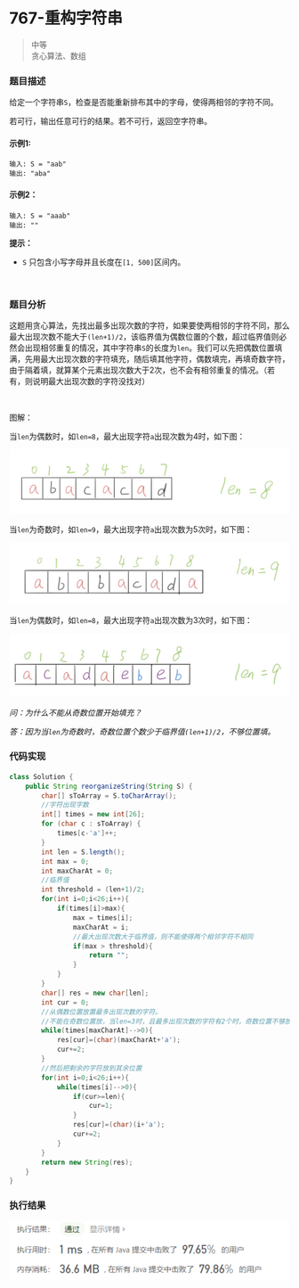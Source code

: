 # 767-重构字符串

> 中等  
> 贪心算法、数组

### 题目描述

给定一个字符串`S`，检查是否能重新排布其中的字母，使得两相邻的字符不同。

若可行，输出任意可行的结果。若不可行，返回空字符串。

#### 示例1:

```
输入: S = "aab"
输出: "aba"
```

#### 示例2：

```
输入: S = "aaab"
输出: ""
```

**提示：**

- `S` 只包含小写字母并且长度在`[1, 500]`区间内。

</br>

### 题目分析

这题用贪心算法，先找出最多出现次数的字符，如果要使两相邻的字符不同，那么最大出现次数不能大于`(len+1)/2`，该临界值为偶数位置的个数，超过临界值则必然会出现相邻重复的情况，其中字符串`S`的长度为`len`。我们可以先把偶数位置填满，先用最大出现次数的字符填充，随后填其他字符，偶数填完，再填奇数字符，由于隔着填，就算某个元素出现次数大于2次，也不会有相邻重复的情况。（若有，则说明最大出现次数的字符没找对）

</br>

图解：

当`len`为偶数时，如`len=8`，最大出现字符`a`出现次数为4时，如下图：

![pic](https://github.com/hinkleung/leetcode/blob/main/problems/767-重构字符串/767-pic2.jpg)



当`len`为奇数时，如`len=9`，最大出现字符`a`出现次数为5次时，如下图：

![pic](https://github.com/hinkleung/leetcode/blob/main/problems/767-重构字符串/767-pic1.jpg)



当`len`为偶数时，如`len=8`，最大出现字符`a`出现次数为3次时，如下图：

![pic](https://github.com/hinkleung/leetcode/blob/main/problems/767-重构字符串/767-pic3.jpg)



*问：为什么不能从奇数位置开始填充？*

*答：因为当`len`为奇数时，奇数位置个数少于临界值`(len+1)/2`，不够位置填。*



### 代码实现

```java
class Solution {
    public String reorganizeString(String S) {
        char[] sToArray = S.toCharArray();
        //字符出现字数
        int[] times = new int[26];
        for (char c : sToArray) {
            times[c-'a']++;
        }
        int len = S.length();
        int max = 0;
        int maxCharAt = 0;
        //临界值
        int threshold = (len+1)/2;
        for(int i=0;i<26;i++){
            if(times[i]>max){
                max = times[i];
                maxCharAt = i;
                //最大出现次数大于临界值，则不能使得两个相邻字符不相同
                if(max > threshold){
                    return "";
                }
            }
        }
        char[] res = new char[len];
        int cur = 0;
        //从偶数位置放置最多出现次数的字符。
        //不能在奇数位置放，当len=3时，且最多出现次数的字符有2个时，奇数位置不够放
        while(times[maxCharAt]-->0){
            res[cur]=(char)(maxCharAt+'a');
            cur+=2;
        }
        //然后把剩余的字符放到其余位置
        for(int i=0;i<26;i++){
            while(times[i]-->0){
                if(cur>=len){
                    cur=1;
                }
                res[cur]=(char)(i+'a');
                cur+=2;
            }
        }
        return new String(res);
    }
}
```

### 执行结果

![pic](https://github.com/hinkleung/leetcode/blob/main/problems/767-重构字符串/767-result.png)

